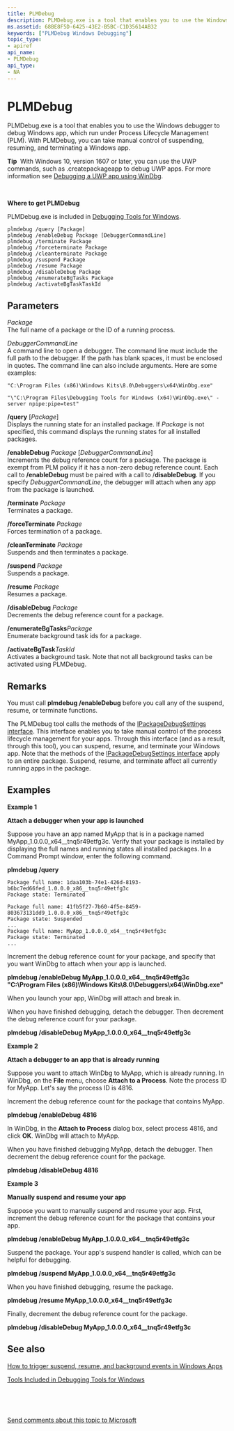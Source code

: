 ```yaml
---
title: PLMDebug
description: PLMDebug.exe is a tool that enables you to use the Windows debugger to debug Windows app, which run under Process Lifecycle Management (PLM). With PLMDebug, you can take manual control of suspending, resuming, and terminating a Windows app.
ms.assetid: 68BE8F5D-6425-43E2-B5BC-C1D35614AB32
keywords: ["PLMDebug Windows Debugging"]
topic_type:
- apiref
api_name:
- PLMDebug
api_type:
- NA
---
```


# PLMDebug


PLMDebug.exe is a tool that enables you to use the Windows debugger to debug Windows app, which run under Process Lifecycle Management (PLM). With PLMDebug, you can take manual control of suspending, resuming, and terminating a Windows app.

**Tip**  With Windows 10, version 1607 or later, you can use the UWP commands, such as .createpackageapp to debug UWP apps. For more information see [Debugging a UWP app using WinDbg](debugging-a-uwp-app-using-windbg.md).

 

**Where to get PLMDebug**

PLMDebug.exe is included in [Debugging Tools for Windows](introduction6.md).

``` syntax
plmdebug /query [Package]
plmdebug /enableDebug Package [DebuggerCommandLine]
plmdebug /terminate Package
plmdebug /forceterminate Package
plmdebug /cleanterminate Package
plmdebug /suspend Package
plmdebug /resume Package
plmdebug /disableDebug Package
plmdebug /enumerateBgTasks Package
plmdebug /activateBgTaskTaskId
```

## <span id="Parameters"></span><span id="parameters"></span><span id="PARAMETERS"></span>Parameters


<span id="_______Package"></span><span id="_______package"></span><span id="_______PACKAGE"></span> *Package*  
The full name of a package or the ID of a running process.

<span id="_______DebuggerCommandLine"></span><span id="_______debuggercommandline"></span><span id="_______DEBUGGERCOMMANDLINE"></span> *DebuggerCommandLine*  
A command line to open a debugger. The command line must include the full path to the debugger. If the path has blank spaces, it must be enclosed in quotes. The command line can also include arguments. Here are some examples:

`"C:\Program Files (x86)\Windows Kits\8.0\Debuggers\x64\WinDbg.exe"`

`"\"C:\Program Files\Debugging Tools for Windows (x64)\WinDbg.exe\" -server npipe:pipe=test"`

<span id="________query_Package"></span><span id="________query_package"></span><span id="________QUERY_PACKAGE"></span> **/query** \[*Package*\]  
Displays the running state for an installed package. If *Package* is not specified, this command displays the running states for all installed packages.

<span id="________enableDebug_Package_DebuggerCommandLine"></span><span id="________enabledebug_package_debuggercommandline"></span><span id="________ENABLEDEBUG_PACKAGE_DEBUGGERCOMMANDLINE"></span> **/enableDebug** *Package* \[*DebuggerCommandLine*\]  
Increments the debug reference count for a package. The package is exempt from PLM policy if it has a non-zero debug reference count. Each call to **/enableDebug** must be paired with a call to /**disableDebug**. If you specify *DebuggerCommandLine*, the debugger will attach when any app from the package is launched.

<span id="________terminate_Package"></span><span id="________terminate_package"></span><span id="________TERMINATE_PACKAGE"></span> **/terminate** *Package*  
Terminates a package.

<span id="________forceTerminate_Package"></span><span id="________forceterminate_package"></span><span id="________FORCETERMINATE_PACKAGE"></span> **/forceTerminate** *Package*  
Forces termination of a package.

<span id="________cleanTerminate_Package"></span><span id="________cleanterminate_package"></span><span id="________CLEANTERMINATE_PACKAGE"></span> **/cleanTerminate** *Package*  
Suspends and then terminates a package.

<span id="________suspend_Package"></span><span id="________suspend_package"></span><span id="________SUSPEND_PACKAGE"></span> **/suspend** *Package*  
Suspends a package.

<span id="________resume_Package"></span><span id="________resume_package"></span><span id="________RESUME_PACKAGE"></span> **/resume** *Package*  
Resumes a package.

<span id="________disableDebug_Package"></span><span id="________disabledebug_package"></span><span id="________DISABLEDEBUG_PACKAGE"></span> **/disableDebug** *Package*  
Decrements the debug reference count for a package.

<span id="________enumerateBgTasksPackage"></span><span id="________enumeratebgtaskspackage"></span><span id="________ENUMERATEBGTASKSPACKAGE"></span> **/enumerateBgTasks***Package*  
Enumerate background task ids for a package.

<span id="________activateBgTaskTaskId"></span><span id="________activatebgtasktaskid"></span><span id="________ACTIVATEBGTASKTASKID"></span> **/activateBgTask***TaskId*  
Activates a background task. Note that not all background tasks can be activated using PLMDebug.

Remarks
-------

You must call **plmdebug /enableDebug** before you call any of the suspend, resume, or terminate functions.

The PLMDebug tool calls the methods of the [IPackageDebugSettings interface](http://go.microsoft.com/fwlink/p/?LinkID=267918). This interface enables you to take manual control of the process lifecycle management for your apps. Through this interface (and as a result, through this tool), you can suspend, resume, and terminate your Windows app. Note that the methods of the [IPackageDebugSettings interface](http://go.microsoft.com/fwlink/p/?LinkID=267918) apply to an entire package. Suspend, resume, and terminate affect all currently running apps in the package.

Examples
--------

**Example 1**

**Attach a debugger when your app is launched**

Suppose you have an app named MyApp that is in a package named MyApp\_1.0.0.0\_x64\_\_tnq5r49etfg3c. Verify that your package is installed by displaying the full names and running states all installed packages. In a Command Prompt window, enter the following command.

**plmdebug /query**

``` syntax
Package full name: 1daa103b-74e1-426d-8193-b6bc7ed66fed_1.0.0.0_x86__tnq5r49etfg3c
Package state: Terminated

Package full name: 41fb5f27-7b60-4f5e-8459-803673131dd9_1.0.0.0_x86__tnq5r49etfg3c
Package state: Suspended
...
Package full name: MyApp_1.0.0.0_x64__tnq5r49etfg3c
Package state: Terminated
...
```

Increment the debug reference count for your package, and specify that you want WinDbg to attach when your app is launched.

**plmdebug /enableDebug MyApp\_1.0.0.0\_x64\_\_tnq5r49etfg3c "C:\\Program Files (x86)\\Windows Kits\\8.0\\Debuggers\\x64\\WinDbg.exe"**

When you launch your app, WinDbg will attach and break in.

When you have finished debugging, detach the debugger. Then decrement the debug reference count for your package.

**plmdebug /disableDebug MyApp\_1.0.0.0\_x64\_\_tnq5r49etfg3c**

**Example 2**

**Attach a debugger to an app that is already running**

Suppose you want to attach WinDbg to MyApp, which is already running. In WinDbg, on the **File** menu, choose **Attach to a Process**. Note the process ID for MyApp. Let's say the process ID is 4816.

Increment the debug reference count for the package that contains MyApp.

**plmdebug /enableDebug 4816**

In WinDbg, in the **Attach to Process** dialog box, select process 4816, and click **OK**. WinDbg will attach to MyApp.

When you have finished debugging MyApp, detach the debugger. Then decrement the debug reference count for the package.

**plmdebug /disableDebug 4816**

**Example 3**

**Manually suspend and resume your app**

Suppose you want to manually suspend and resume your app. First, increment the debug reference count for the package that contains your app.

**plmdebug /enableDebug MyApp\_1.0.0.0\_x64\_\_tnq5r49etfg3c**

Suspend the package. Your app's suspend handler is called, which can be helpful for debugging.

**plmdebug /suspend MyApp\_1.0.0.0\_x64\_\_tnq5r49etfg3c**

When you have finished debugging, resume the package.

**plmdebug /resume MyApp\_1.0.0.0\_x64\_\_tnq5r49etfg3c**

Finally, decrement the debug reference count for the package.

**plmdebug /disableDebug MyApp\_1.0.0.0\_x64\_\_tnq5r49etfg3c**

## <span id="see_also"></span>See also


[How to trigger suspend, resume, and background events in Windows Apps](http://go.microsoft.com/fwlink/p/?LinkID=267916)

[Tools Included in Debugging Tools for Windows](extra-tools.md)

 

 

[Send comments about this topic to Microsoft](mailto:wsddocfb@microsoft.com?subject=Documentation%20feedback%20[debugger\debugger]:%20PLMDebug%20%20RELEASE:%20%285/15/2017%29&body=%0A%0APRIVACY%20STATEMENT%0A%0AWe%20use%20your%20feedback%20to%20improve%20the%20documentation.%20We%20don't%20use%20your%20email%20address%20for%20any%20other%20purpose,%20and%20we'll%20remove%20your%20email%20address%20from%20our%20system%20after%20the%20issue%20that%20you're%20reporting%20is%20fixed.%20While%20we're%20working%20to%20fix%20this%20issue,%20we%20might%20send%20you%20an%20email%20message%20to%20ask%20for%20more%20info.%20Later,%20we%20might%20also%20send%20you%20an%20email%20message%20to%20let%20you%20know%20that%20we've%20addressed%20your%20feedback.%0A%0AFor%20more%20info%20about%20Microsoft's%20privacy%20policy,%20see%20http://privacy.microsoft.com/default.aspx. "Send comments about this topic to Microsoft")






